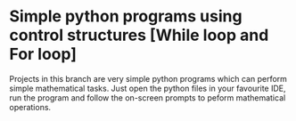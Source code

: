 # Simple python programs using control structures [While loop and For loop]
Projects in this branch are very simple python programs which can perform simple mathematical tasks. Just open the python files in your favourite IDE, run the program and follow the on-screen prompts to peform mathematical operations.

